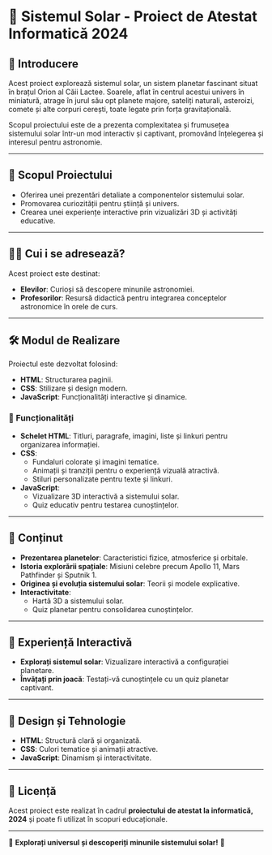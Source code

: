 # 🌌 Sistemul Solar - Proiect de Atestat Informatică 2024

## 📖 Introducere
Acest proiect explorează sistemul solar, un sistem planetar fascinant situat în brațul Orion al Căii Lactee. Soarele, aflat în centrul acestui univers în miniatură, atrage în jurul său opt planete majore, sateliți naturali, asteroizi, comete și alte corpuri cerești, toate legate prin forța gravitațională.

Scopul proiectului este de a prezenta complexitatea și frumusețea sistemului solar într-un mod interactiv și captivant, promovând înțelegerea și interesul pentru astronomie.

---

## 🎯 Scopul Proiectului
- Oferirea unei prezentări detaliate a componentelor sistemului solar.
- Promovarea curiozității pentru știință și univers.
- Crearea unei experiențe interactive prin vizualizări 3D și activități educative.

---

## 👨‍🏫 Cui i se adresează?
Acest proiect este destinat:
- **Elevilor**: Curioși să descopere minunile astronomiei.
- **Profesorilor**: Resursă didactică pentru integrarea conceptelor astronomice în orele de curs.

---

## 🛠 Modul de Realizare
Proiectul este dezvoltat folosind:
- **HTML**: Structurarea paginii.
- **CSS**: Stilizare și design modern.
- **JavaScript**: Funcționalități interactive și dinamice.

### 📑 Funcționalități
- **Schelet HTML**: Titluri, paragrafe, imagini, liste și linkuri pentru organizarea informației.
- **CSS**:
  - Fundaluri colorate și imagini tematice.
  - Animații și tranziții pentru o experiență vizuală atractivă.
  - Stiluri personalizate pentru texte și linkuri.
- **JavaScript**:
  - Vizualizare 3D interactivă a sistemului solar.
  - Quiz educativ pentru testarea cunoștințelor.

---

## 🌟 Conținut
- **Prezentarea planetelor**: Caracteristici fizice, atmosferice și orbitale.
- **Istoria explorării spațiale**: Misiuni celebre precum Apollo 11, Mars Pathfinder și Sputnik 1.
- **Originea și evoluția sistemului solar**: Teorii și modele explicative.
- **Interactivitate**:
  - Hartă 3D a sistemului solar.
  - Quiz planetar pentru consolidarea cunoștințelor.

---

## 🚀 Experiență Interactivă
- **Explorați sistemul solar**: Vizualizare interactivă a configurației planetare.
- **Învățați prin joacă**: Testați-vă cunoștințele cu un quiz planetar captivant.

---

## 🎨 Design și Tehnologie
- **HTML**: Structură clară și organizată.
- **CSS**: Culori tematice și animații atractive.
- **JavaScript**: Dinamism și interactivitate.

---

## 📜 Licență
Acest proiect este realizat în cadrul **proiectului de atestat la informatică, 2024** și poate fi utilizat în scopuri educaționale.

---

🌟 **Explorați universul și descoperiți minunile sistemului solar!** 🚀
